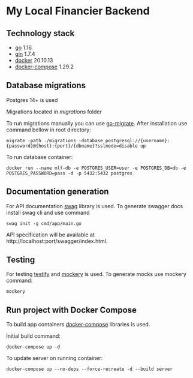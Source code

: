 # My Local Financier Backend

## Technology stack

- [go](https://go.dev/) 1.16
- [gin](https://github.com/gin-gonic/gin) 1.7.4
- [docker](https://www.docker.com/) 20.10.13
- [docker-compose](https://docs.docker.com/compose/) 1.29.2

## Database migrations
Postgres 14+ is used

Migrations located in _migrations_ folder

To run migrations manually you can use [go-migrate](https://github.com/golang-migrate/migrate). After installation use command bellow in root directory:

`migrate -path ./migrations -database postgresql://{username}:{password}@{host}:{port}/{dbname}?sslmode=disable up`

To run database container:

`docker run --name mlf-db -e POSTGRES_USER=user -e POSTGRES_DB=db -e POSTGRES_PASSWORD=pass -d -p 5432:5432 postgres`

## Documentation generation

For API documentation [swag](https://github.com/swaggo/swag) library is used. To generate swagger docs install swag cli and use command

`swag init -g cmd/app/main.go`

API specification will be available at http://localhost:port/swagger/index.html.

## Testing

For testing [testify](https://github.com/stretchr/testify) and [mockery](https://github.com/vektra/mockery) is used. To generate mocks use mockery command:

`mockery`

## Run project with Docker Compose

To build app containers [docker-compose](https://docs.docker.com/compose/) libraries is used.

Initial build command:

`docker-compose up -d`

To update server on running container:

`docker-compose up --no-deps --force-recreate -d --build server`